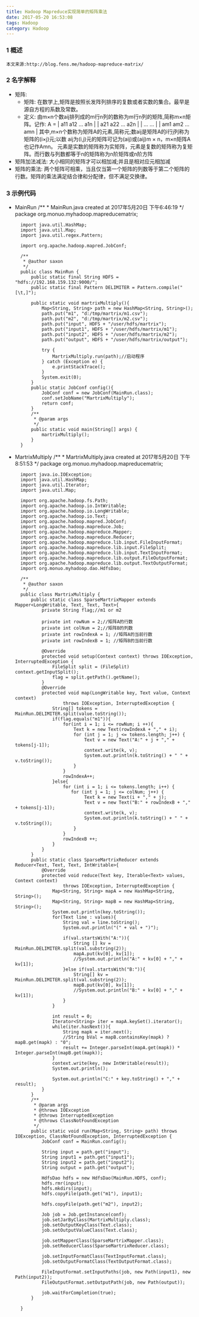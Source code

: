 ```yaml
---
title: Hadoop Mapreduce实现简单的矩阵乘法
date: 2017-05-20 16:53:08 
tags: Hadoop
category: Hadoop
---
```

### 1 概述
    本文来源:http://blog.fens.me/hadoop-mapreduce-matrix/

### 2 名字解释
+ 矩阵: 
    - 矩阵: 在数学上,矩阵是按照长发阵列排序的复数或者实数的集合。最早是源自方程的系数及常数。
    - 定义: 由m×n个数aij排列成的m行n列的数称为m行n列的矩阵,简称m×n矩阵。记作:
            A = | a11   a12  ...  a1n |
                | a21   a22  ...  a2n |
                | ...             ... |
                | am1   am2  ...  amn |
            其中,m×n个数称为矩阵A的元素,简称元;数aij是矩阵A的i行j列称为矩阵的(i×j)元;以数 aij为(i,j)元的矩阵可记为(aij)或(aij)m × n，m×n矩阵A也记作Amn。
            元素是实数的矩阵称为实矩阵，元素是复数的矩阵称为复矩阵。而行数与列数都等于n的矩阵称为n阶矩阵或n阶方阵
+ 矩阵加法减法: 
    大小相同的矩阵才可以相加减;并且是相对应元相加减
+ 矩阵的乘法:
    两个矩阵可相乘，当且仅当第一个矩阵的列数等于第二个矩阵的行数。矩阵的乘法满足结合律和分配律，但不满足交换律。

### 3 示例代码
+ MainRun
        /**
         * MainRun.java created at 2017年5月20日 下午6:46:19
         */
        package org.monuo.myhadoop.mapreducematrix;
        
        import java.util.HashMap;
        import java.util.Map;
        import java.util.regex.Pattern;
        
        import org.apache.hadoop.mapred.JobConf;
        
        /**
         * @author saxon
         */
        public class MainRun {
            public static final String HDFS = "hdfs://192.168.159.132:9000/";
        	public static final Pattern DELIMITER = Pattern.compile("[\t,]");
        	
        	public static void martrixMultiply(){
        		Map<String, String> path = new HashMap<String, String>();
        		path.put("m1", "d:/tmp/martrix/m1.csv");
        		path.put("m2", "d:/tmp/martrix/m2.csv");
        		path.put("input", HDFS + "/user/hdfs/martrix");
        		path.put("input1", HDFS + "/user/hdfs/martrix/m1");
        		path.put("input2", HDFS + "/user/hdfs/martrix/m2");
        		path.put("output", HDFS + "/user/hdfs/martrix/output");
        		
        		try {
        			MartrixMultiply.run(path);//启动程序
        		} catch (Exception e) {
        			e.printStackTrace();
        		}
        		System.exit(0);
        	}
        	public static JobConf config(){
        		JobConf conf = new JobConf(MainRun.class);
        		conf.setJobName("MartrixMultiply");
        		return conf;
        	}
        	/**
        	 * @param args
        	 */
        	public static void main(String[] args) {
        		martrixMultiply();
        	}
        }
+ MartrixMultiply
        /**
         * MartrixMultiply.java created at 2017年5月20日 下午8:51:53
         */
        package org.monuo.myhadoop.mapreducematrix;
        
        import java.io.IOException;
        import java.util.HashMap;
        import java.util.Iterator;
        import java.util.Map;
        
        import org.apache.hadoop.fs.Path;
        import org.apache.hadoop.io.IntWritable;
        import org.apache.hadoop.io.LongWritable;
        import org.apache.hadoop.io.Text;
        import org.apache.hadoop.mapred.JobConf;
        import org.apache.hadoop.mapreduce.Job;
        import org.apache.hadoop.mapreduce.Mapper;
        import org.apache.hadoop.mapreduce.Reducer;
        import org.apache.hadoop.mapreduce.lib.input.FileInputFormat;
        import org.apache.hadoop.mapreduce.lib.input.FileSplit;
        import org.apache.hadoop.mapreduce.lib.input.TextInputFormat;
        import org.apache.hadoop.mapreduce.lib.output.FileOutputFormat;
        import org.apache.hadoop.mapreduce.lib.output.TextOutputFormat;
        import org.monuo.myhadoop.dao.HdfsDao;
        
        /**
         * @author saxon
         */
        public class MartrixMultiply {
            public static class SparseMartrixMapper extends Mapper<LongWritable, Text, Text, Text>{
        		private String flag;//m1 or m2
        		
        		private int rowNum = 2;//矩阵A的行数
        		private int colNum = 2;//矩阵B的列数
        		private int rowIndexA = 1; //矩阵A的当前行数
        		private int rowIndexB = 1; //矩阵B的当前行数
        		
        		@Override
        		protected void setup(Context context) throws IOException, InterruptedException {
        			FileSplit split = (FileSplit) context.getInputSplit();
        			flag = split.getPath().getName();
        		}
        		@Override
        		protected void map(LongWritable key, Text value, Context context)
        				throws IOException, InterruptedException {
        			String[] tokens = MainRun.DELIMITER.split(value.toString());
        			if(flag.equals("m1")){
        				for(int i = 1; i <= rowNum; i ++){
        					Text k = new Text(rowIndexA + "," + i);
        					for (int j = 1; j <= tokens.length; j++) {
        						Text v = new Text("A:" + j + "," + tokens[j-1]);
        						context.write(k, v);
        						System.out.println(k.toString() + " " + v.toString());
        					}
        				}
        				rowIndexA++;
        			}else{
        				for (int i = 1; i <= tokens.length; i++) {
                           for (int j = 1; j <= colNum; j++) {
        						Text k = new Text(i + "," + j);
        						Text v = new Text("B:" + rowIndexB + "," + tokens[j-1]);
        						context.write(k, v);
        						System.out.println(k.toString() + " " + v.toString());
        					}
                        }
        				rowIndexB ++;
        			}
        		}
        	}
        	public static class SparseMartrixReducer extends Reducer<Text, Text, Text, IntWritable>{
        		@Override
        		protected void reduce(Text key, Iterable<Text> values, Context context)
        				throws IOException, InterruptedException {
        			Map<String, String> mapA = new HashMap<String, String>();
        			Map<String, String> mapB = new HashMap<String, String>();
        			System.out.println(key.toString());
        			for(Text line : values){
        				String val = line.toString();
        				System.out.println("(" + val + ")");
        				
        				if(val.startsWith("A:")){
        					String [] kv = MainRun.DELIMITER.split(val.substring(2));
        					mapA.put(kv[0], kv[1]);
        					//System.out.println("A:" + kv[0] + "," + kv[1]);
        				}else if(val.startsWith("B:")){
        					String[] kv = MainRun.DELIMITER.split(val.substring(2));
        					mapB.put(kv[0], kv[1]);
        					//System.out.println("B:" + kv[0] + "," + kv[1]);
        				}
        			}
        			
        			int result = 0;
        			Iterator<String> iter = mapA.keySet().iterator();
        			while(iter.hasNext()){
        				String mapk = iter.next();
        				//String bVal = mapB.containsKey(mapk) ? mapB.get(mapk) : "0";
        				result += Integer.parseInt(mapA.get(mapk)) * Integer.parseInt(mapB.get(mapk));
        			}
        			context.write(key, new IntWritable(result));
        			System.out.println();
        			
        			System.out.println("C:" + key.toString() + "," + result);
        		}
        	}
        	/**
        	 * @param args
        	 * @throws IOException 
        	 * @throws InterruptedException 
        	 * @throws ClassNotFoundException 
        	 */
        	public static void run(Map<String, String> path) throws IOException, ClassNotFoundException, InterruptedException {
        		JobConf conf = MainRun.config();
        		
        		String input = path.get("input");
        		String input1 = path.get("input1");
        		String input2 = path.get("input2");
        		String output = path.get("output");
        		
        		HdfsDao hdfs = new HdfsDao(MainRun.HDFS, conf);
        		hdfs.rmr(input);
        		hdfs.mkdirs(input);
        		hdfs.copyFile(path.get("m1"), input1);
        		
        		hdfs.copyFile(path.get("m2"), input2);
        		
        		Job job = Job.getInstance(conf);
        		job.setJarByClass(MartrixMultiply.class);
        		job.setOutputKeyClass(Text.class);
        		job.setOutputValueClass(Text.class);
        		
        		job.setMapperClass(SparseMartrixMapper.class);
        		job.setReducerClass(SparseMartrixReducer.class);
        		
        		job.setInputFormatClass(TextInputFormat.class);
        		job.setOutputFormatClass(TextOutputFormat.class);
        		
        		FileInputFormat.setInputPaths(job, new Path(input1), new Path(input2));
        		FileOutputFormat.setOutputPath(job, new Path(output));
        		
        		job.waitForCompletion(true);
        	}
        
        }


